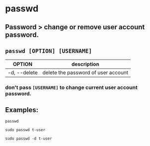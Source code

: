 # passwd

**Password** > change or remove user account password.
---

` passwd [OPTION] [USERNAME] `
---

| **OPTION** | description |
|:---:|:---:|
| -d, --delete | delete the password of user account |

### don't pass ` [USERNAME] ` to change current user account password.

## Examples:
` passwd `

` sudo passwd t-user `

` sudo passwd -d t-user `
